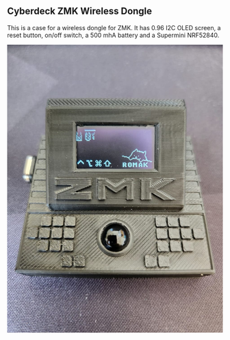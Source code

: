 ## Cyberdeck ZMK Wireless Dongle

This is a case for a wireless dongle for ZMK. It has 0.96 I2C OLED screen, a reset button, on/off switch, a 500 mhA battery and a Supermini NRF52840.

![img](../../img/dongle/dongle.jpeg)
